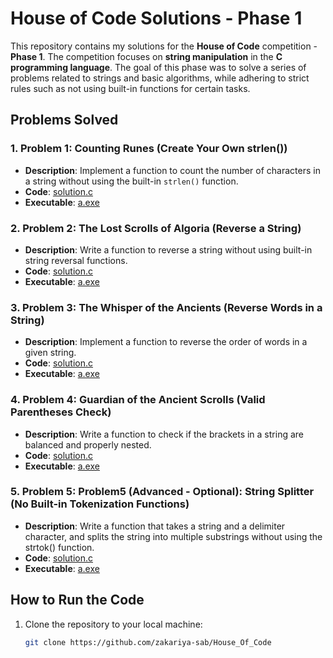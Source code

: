 # House of Code Solutions - Phase 1

This repository contains my solutions for the **House of Code** competition - **Phase 1**. The competition focuses on **string manipulation** in the **C programming language**. The goal of this phase was to solve a series of problems related to strings and basic algorithms, while adhering to strict rules such as not using built-in functions for certain tasks.

## Problems Solved

### 1. **Problem 1: Counting Runes (Create Your Own strlen())**
- **Description**: Implement a function to count the number of characters in a string without using the built-in `strlen()` function.
- **Code**: [solution.c](./House_Of_Code_phase01/Problem1/CountingRunes.c)
- **Executable**: [a.exe](./House_Of_Code_phase01/Problem1/a.exe)

### 2. **Problem 2: The Lost Scrolls of Algoria (Reverse a String)**
- **Description**: Write a function to reverse a string without using built-in string reversal functions.
- **Code**: [solution.c](./House_Of_Code_phase01/Problem2/The_Lost_Scrolls_Of_Algoria.c)
- **Executable**: [a.exe](./House_Of_Code_phase01/Problem2/a.exe)

### 3. **Problem 3: The Whisper of the Ancients (Reverse Words in a String)**
- **Description**: Implement a function to reverse the order of words in a given string.
- **Code**: [solution.c](./House_Of_Code_phase01/problem3/The_Whisper_of_the_Ancients.c)
- **Executable**: [a.exe](./House_Of_Code_phase01/problem3/a.exe)

### 4. **Problem 4: Guardian of the Ancient Scrolls (Valid Parentheses Check)**
- **Description**: Write a function to check if the brackets in a string are balanced and properly nested.
- **Code**: [solution.c](./House_Of_Code_phase01/Problem4/Guardian_of_the_Ancient_Scrolls.c)
- **Executable**: [a.exe](./House_Of_Code_phase01/Problem4/a.exe)

### 5. **Problem 5: Problem5 (Advanced - Optional): String Splitter (No Built-in Tokenization Functions)**
- **Description**: Write a function that takes a string and a delimiter character, and splits the string
into multiple substrings without using the strtok() function.
- **Code**: [solution.c](./House_Of_Code_phase01/Problem5/String_Splitter.c)
- **Executable**: [a.exe](./House_Of_Code_phase01/Problem5/a.exe)

## How to Run the Code
1. Clone the repository to your local machine:
   ```bash
   git clone https://github.com/zakariya-sab/House_Of_Code
